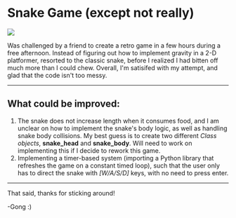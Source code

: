 # Snake Game (except not really)

![](https://helios-i.mashable.com/imagery/articles/021okhHGawLJS7VlXbTISXF/hero-image.fill.size_1200x900.v1614267684.jpg)

Was challenged by a friend to create a retro game in a few hours during a free afternoon. Instead of figuring out how to implement gravity in a 2-D platformer, resorted to the classic snake, before I realized I had bitten off much more than I could chew.
Overall, I'm satisifed with my attempt, and glad that the code isn't too messy.

----------

## What could be improved:

1. The snake does not increase length when it consumes food, and I am unclear on how to implement the snake's body logic, as well as handling snake body collisions. My best guess is to create two different *Class objects*, **snake_head** and **snake_body**. Will need to work on implementing this if I decide to rework this game.
2. Implementing a timer-based system (importing a Python library that refreshes the game on a constant timed loop), such that the user only has to direct the snake with *[W/A/S/D]* keys, with no need to press enter.

----------

That said, thanks for sticking around! 

-Gong :)
